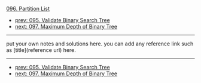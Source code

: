 [096. Partition List](http://www.lintcode.com/problem/partition-list)

- [prev: 095. Validate Binary Search Tree](095-validate-binary-search-tree.md)
- [next: 097. Maximum Depth of Binary Tree](097-maximum-depth-of-binary-tree.md)

---

put your own notes and solutions here.
you can add any reference link such as [title](reference url) here.

---

- [prev: 095. Validate Binary Search Tree](095-validate-binary-search-tree.md)
- [next: 097. Maximum Depth of Binary Tree](097-maximum-depth-of-binary-tree.md)
